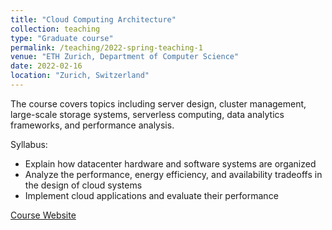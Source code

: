 ```yaml
---
title: "Cloud Computing Architecture"
collection: teaching
type: "Graduate course"
permalink: /teaching/2022-spring-teaching-1
venue: "ETH Zurich, Department of Computer Science"
date: 2022-02-16
location: "Zurich, Switzerland"
---
```


The course covers topics including server design, cluster management, large-scale storage systems, serverless computing, data analytics frameworks, and performance analysis.

Syllabus:

- Explain how datacenter hardware and software systems are organized
- Analyze the performance, energy efficiency, and availability tradeoffs in the design of cloud systems
- Implement cloud applications and evaluate their performance

[Course Website](https://systems.ethz.ch/education/courses/2022-spring/cloud-computing-architecture.html)